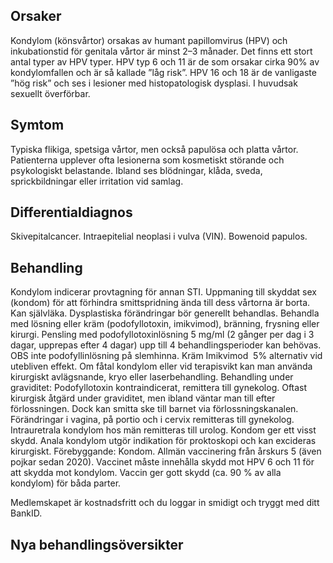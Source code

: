 ## Orsaker

Kondylom (könsvårtor) orsakas av humant papillomvirus (HPV) och inkubationstid för genitala vårtor är minst 2–3 månader. Det finns ett stort antal typer av HPV typer. HPV typ 6 och 11 är de som orsakar cirka 90% av kondylomfallen och är så kallade ”låg risk”. HPV 16 och 18 är de vanligaste ”hög risk” och ses i lesioner med histopatologisk dysplasi. I huvudsak sexuellt överförbar.

## Symtom

Typiska flikiga, spetsiga vårtor, men också papulösa och platta vårtor. Patienterna upplever ofta lesionerna som kosmetiskt störande och psykologiskt belastande. Ibland ses blödningar, klåda, sveda, sprickbildningar eller irritation vid samlag.

## Differentialdiagnos

Skivepitalcancer. Intraepitelial neoplasi i vulva (VIN). Bowenoid papulos.

## Behandling

Kondylom indicerar provtagning för annan STI. Uppmaning till skyddat sex (kondom) för att förhindra smittspridning ända till dess vårtorna är borta. Kan självläka. Dysplastiska förändringar bör generellt behandlas. Behandla med lösning eller kräm (podofyllotoxin, imikvimod), bränning, frysning eller kirurgi.
Pensling med podofyllotoxinlösning 5 mg/ml (2 gånger per dag i 3 dagar, upprepas efter 4 dagar) upp till 4 behandlingsperioder kan behövas. OBS inte podofyllinlösning på slemhinna. Kräm Imikvimod  5% alternativ vid utebliven effekt. Om fåtal kondylom eller vid terapisvikt kan man använda kirurgiskt avlägsnande, kryo eller laserbehandling.
Behandling under graviditet: Podofyllotoxin kontraindicerat, remittera till gynekolog. Oftast kirurgisk åtgärd under graviditet, men ibland väntar man till efter förlossningen. Dock kan smitta ske till barnet via förlossningskanalen.
Förändringar i vagina, på portio och i cervix remitteras till gynekolog.
Intrauretrala kondylom hos män remitteras till urolog. Kondom ger ett visst skydd.
Anala kondylom utgör indikation för proktoskopi och kan excideras kirurgiskt.
Förebyggande: Kondom. Allmän vaccinering från årskurs 5 (även pojkar sedan 2020). Vaccinet måste innehålla skydd mot HPV 6 och 11 för att skydda mot kondylom. Vaccin ger gott skydd (ca. 90 % av alla kondylom) för båda parter.


Medlemskapet är kostnadsfritt och du loggar in smidigt och tryggt med ditt BankID.

## Nya behandlingsöversikter

